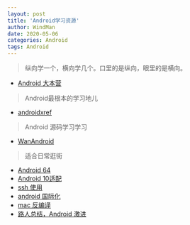 ```yaml
---
layout: post
title: 'Android学习资源'
author: WindMan
date: 2020-05-06
categories: Android
tags: Android 
---
```


> 纵向学一个，横向学几个。口里的是纵向，眼里的是横向。

+ [Android 大本营](https://developer.android.google.cn/)
> Android最根本的学习地儿

+ [androidxref](http://androidxref.com/)
> Android 源码学习学习

+ [WanAndroid](https://www.wanandroid.com/)
> 适合日常逛街

+ [Android 64](https://developer.android.com/distribute/best-practices/develop/64-bit)
+ [Android 10适配](https://blog.csdn.net/weixin_40611659/article/details/95174124)
+ [ssh 使用](https://www.jianshu.com/p/10023495fba9)
+ [android 国际化](https://blog.csdn.net/u010586698/article/details/56673379)
+ [mac 反编译](https://blog.csdn.net/yanzi1225627/article/details/48215549)
+ [路人总结，Android 激进](https://www.jianshu.com/p/73e36529cf7c)


  
